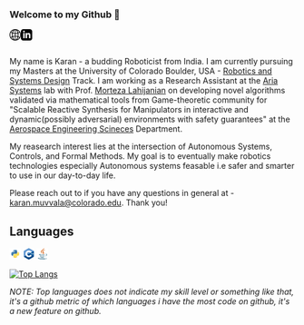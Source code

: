 ### Welcome to my Github 👋

<a href="https://www.ariasystems.group/karan.html">
  <img align="left" alt="Karan Muvvala|Website" width="20px" src="https://github.com/MuvvalaKaran/MuvvalaKaran/blob/master/images/website.png" />
</a>

<a href="https://www.linkedin.com/in/karanmuvvala/">
  <img align="left" alt="Karan Muvvala|Linkedin" width="20px" src="https://github.com/MuvvalaKaran/MuvvalaKaran/blob/master/images/linkedin.svg" />
</a>

<br />
<br />

My name is Karan - a budding Roboticist from India. I am currently pursuing my Masters at the University of Colorado Boulder, USA - [Robotics and Systems Design](https://www.colorado.edu/mechanical/research/research-focus-areas/robotics-and-systems-design-research) Track. I am working as a Research Assistant at the [Aria Systems](https://www.ariasystems.group/karan.html) lab with Prof. [Morteza Lahijanian](http://www.mortezalahijanian.com/) on developing novel algorithms validated via mathematical tools from Game-theoretic community for "Scalable Reactive Synthesis for Manipulators in interactive and dynamic(possibly adversarial) environments with safety guarantees" at the [Aerospace Engineering Scineces](https://www.colorado.edu/aerospace/) Department.

My reasearch interest lies at the intersection of Autonomous Systems, Controls, and Formal Methods. My goal is to eventually make robotics technologies especially Autonomous systems feasable i.e safer and smarter to use in our day-to-day life. 

Please reach out to if you have any questions in general at - [karan.muvvala@colorado.edu](mailto:karan.muvvala@colorado.edu). Thank you!

## Languages 
<code><img height="20" src="https://raw.githubusercontent.com/github/explore/80688e429a7d4ef2fca1e82350fe8e3517d3494d/topics/python/python.png"></code>
<code><img height="20" src="https://raw.githubusercontent.com/github/explore/80688e429a7d4ef2fca1e82350fe8e3517d3494d/topics/cpp/cpp.png"></code>
<code><img height="20" src="https://raw.githubusercontent.com/github/explore/80688e429a7d4ef2fca1e82350fe8e3517d3494d/topics/java/java.png"></code>

<!-- hiding my c and my shell scripts files as they are autogenerated code -->
[![Top Langs](https://github-readme-stats.vercel.app/api/top-langs/?username=MuvvalaKaran&hide=c,shell&layout=compact)](https://github.com/anuraghazra/github-readme-stats)

*NOTE: Top languages does not indicate my skill level or something like that, it's a github metric of which languages i have the most code on github, it's a new feature on github.*

